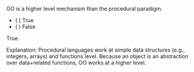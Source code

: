 <panel header="{{ icon_Q_A }} procedural vs OOP">
<question>

OO is a higher level mechanism than the procedural paradigm.

- ( ) True
- ( ) False

<div slot="answer">

True.

Explanation: Procedural languages work at simple data structures (e.g., integers, arrays) and functions level. Because an object is an abstraction over data+related functions, OO works at a higher level.

</div>
</question>
</panel>
